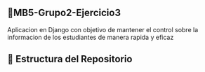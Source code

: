 ## 📌MB5-Grupo2-Ejercicio3

Aplicacion en Django con objetivo de mantener el control sobre la informacion de los estudiantes de manera rapida y eficaz

## 📂 Estructura del Repositorio
